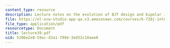 ```yaml
---
content_type: resource
description: Lecture notes on the evolution of BJT design and bipolar issues in CMOS.
file: https://ol-ocw-studio-app-qa.s3.amazonaws.com/courses/6-720j-integrated-microelectronic-devices-spring-2007/5306e2e859acd3a179943ed32c10aee0_lecture39.pdf
file_type: application/pdf
resourcetype: Document
title: lecture39.pdf
uid: 5306e2e8-59ac-d3a1-7994-3ed32c10aee0
---
```

